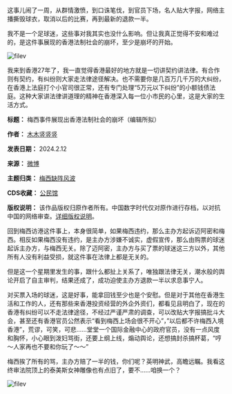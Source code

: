这事儿闹了一周，从群情激愤，到口诛笔伐，到官员下场，名人贴大字报，网络主播撕毁球衣，取消以后的比赛，再到最新的退款一半。


我不是一个足球迷，这些事对我其实也没什么影响。但让我真正觉得不安和难过的，是这件事展现的香港法制社会的崩坏，至少是崩坏的开始。


![filev](https://chinadigitaltimes.net/chinese/files/2024/02/image-1707733397033.png)


我来到香港27年了，我一直觉得香港最好的地方就是一切讲契约讲法律。有合作则有契约，有纠纷则大家走法律途径解决。也不需要你是几百万几千万的大纠纷，在香港上法庭打个小官司很正常，还有专门处理“5万元以下纠纷”的小额钱债法庭。这种大家讲法律讲道理的精神在香港深入每一位小市民的心里，这是大家的生活方式。




**标题：** 梅西事件展现出香港法制社会的崩坏（编辑所拟）  

**作者：** [木木竖竖竖](https://chinadigitaltimes.net/space/木木竖竖竖)  

**发表日期：** 2024.2.12  

**来源：** [微博](https://weibo.com/1843457321/O04eTljse)  

**主题归类：** [梅西缺阵风波](https://chinadigitaltimes.net/space/梅西缺阵风波)  

**CDS收藏：** [公民馆](https://chinadigitaltimes.net/space/%E5%85%AC%E6%B0%91%E9%A6%86)  

**版权说明：** 该作品版权归原作者所有。中国数字时代仅对原作进行存档，以对抗中国的网络审查。[详细版权说明](https://chinadigitaltimes.net/chinese/copyright)。


回到梅西访港这件事上，本身很简单，如果梅西违约，那么主办方起诉迈阿密和梅西。相反如果梅西没有违约，是主办方涉嫌不诚实，虚假宣传，那么由购票的球迷起诉主办方，与梅西无关。除了迈阿密，主办方与买了票的球迷这三方以外，其他所有人没有利益受损，就这件事在法律上都是无关的。


但是这一个星期里发生的事，跟什么都扯上关系了，唯独跟法律无关，潮水般的舆论开启了自主审判，结果还成了，成功迫使主办方退款一半以求息事宁人。


对买票入场的球迷，这是好事，能拿回钱至少也是个安慰。但是对于其他在香港生活和工作的人，还有那些来香港投资经营的外企外资们，都看见且明白了，现在的香港有纠纷可以不走法律途径，不经过严谨严肃的调查，可以改贴大字报搞批斗大会，甚至还有香港官员公然表示“看到梅西上场会很不开心”，”以后都不许梅西入境香港”，荒谬，可笑，可悲……堂堂一个国际金融中心的政府官员，没有一点风度和胸怀，小心眼到泼妇骂街，还要上纲上线，煽动舆论，还想搞封杀搞杯葛，“哼～人家再也不要和你玩了～～”


梅西挨了所有的骂，主办方赔了一半的钱，你们呢？英明神武，高瞻远瞩。我看这终审法院顶上的泰美斯女神雕像也有点旧了，要不……咱换一个？


![filev](https://chinadigitaltimes.net/chinese/files/2024/02/image-1707733363252.png)

